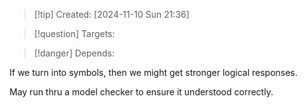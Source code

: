 
>[!tip] Created: [2024-11-10 Sun 21:36]

>[!question] Targets: 

>[!danger] Depends: 


If we turn into symbols, then we might get stronger logical responses.

May run thru a model checker to ensure it understood correctly.